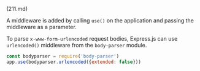 (211.md)

A middleware is added by calling `use()` on the application and passing the
middleware as a parameter.

To parse `x-www-form-urlencoded` request bodies, Express.js can use `urlencoded()`
middleware from the `body-parser` module.



```js
const bodyparser = require('body-parser')
app.use(bodyparser.urlencoded({extended: false}))
```

